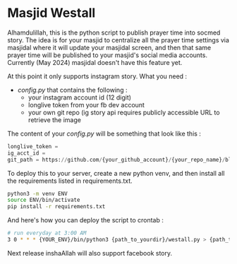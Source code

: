 Masjid Westall
==============
Alhamdulillah, this is the python script to publish prayer time into socmed story. The idea is for your masjid to centralize all the prayer time settings via masjidal where it will update your masjidal screen, and then that same prayer time will be published to your masjid's social media accounts. Currently (May 2024)  masjidal doesn't have this feature yet.

At this point it only supports instagram story.
What you need :
* *config.py* that contains the following :
  * your instagram account id (12 digit)
  * longlive token from your fb dev account
  * your own git repo (ig story api requires publicly accessible URL to retrieve the image
 
The content of your *config.py* will be something that look like this :

~~~python
longlive_token =
ig_acct_id =
git_path = https://github.com/{your_github_account}/{your_repo_name}/blob/main/'
~~~

To deploy this to your server, create a new python venv, and then install all the requirements listed in requirements.txt.
~~~bash
python3 -m venv ENV
source ENV/bin/activate
pip install -r requirements.txt
~~~

And here's how you can deploy the script to crontab :

~~~bash
# run everyday at 3:00 AM
3 0 * * * {YOUR_ENV}/bin/python3 {path_to_yourdir}/westall.py > {path_to_yourdir}/running.log 2>&1
~~~

Next release inshaAllah will also support facebook story.
